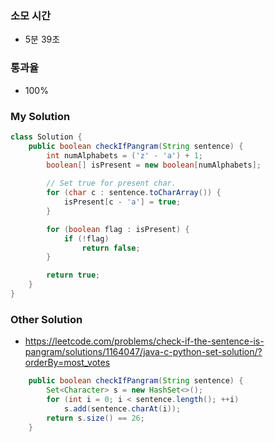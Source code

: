 ### 소모 시간
- 5분 39초

### 통과율
- 100%

### My Solution
```java
class Solution {
    public boolean checkIfPangram(String sentence) {
        int numAlphabets = ('z' - 'a') + 1;
        boolean[] isPresent = new boolean[numAlphabets];
        
        // Set true for present char.
        for (char c : sentence.toCharArray()) {
            isPresent[c - 'a'] = true;
        }

        for (boolean flag : isPresent) {
            if (!flag)
                return false;
        }

        return true;
    }
}
```

### Other Solution
- https://leetcode.com/problems/check-if-the-sentence-is-pangram/solutions/1164047/java-c-python-set-solution/?orderBy=most_votes
```java
    public boolean checkIfPangram(String sentence) {
        Set<Character> s = new HashSet<>();
        for (int i = 0; i < sentence.length(); ++i)
            s.add(sentence.charAt(i));
        return s.size() == 26;
    }
```
